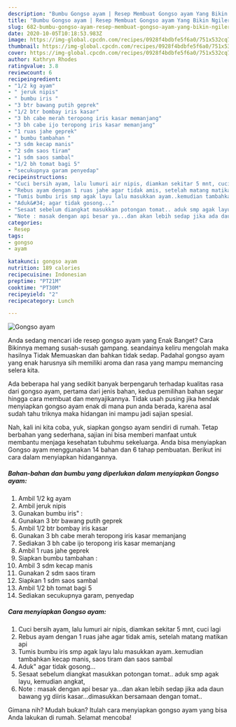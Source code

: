 ```yaml
---
description: "Bumbu Gongso ayam | Resep Membuat Gongso ayam Yang Bikin Ngiler"
title: "Bumbu Gongso ayam | Resep Membuat Gongso ayam Yang Bikin Ngiler"
slug: 682-bumbu-gongso-ayam-resep-membuat-gongso-ayam-yang-bikin-ngiler
date: 2020-10-05T10:18:53.983Z
image: https://img-global.cpcdn.com/recipes/0928f4bdbfe5f6a0/751x532cq70/gongso-ayam-foto-resep-utama.jpg
thumbnail: https://img-global.cpcdn.com/recipes/0928f4bdbfe5f6a0/751x532cq70/gongso-ayam-foto-resep-utama.jpg
cover: https://img-global.cpcdn.com/recipes/0928f4bdbfe5f6a0/751x532cq70/gongso-ayam-foto-resep-utama.jpg
author: Kathryn Rhodes
ratingvalue: 3.8
reviewcount: 6
recipeingredient:
- "1/2 kg ayam"
- " jeruk nipis"
- " bumbu iris "
- "3 btr bawang putih geprek"
- "1/2 btr bombay iris kasar"
- "3 bh cabe merah teropong iris kasar memanjang"
- "3 bh cabe ijo teropong iris kasar memanjang"
- "1 ruas jahe geprek"
- " bumbu tambahan "
- "3 sdm kecap manis"
- "2 sdm saos tiram"
- "1 sdm saos sambal"
- "1/2 bh tomat bagi 5"
- "secukupnya garam penyedap"
recipeinstructions:
- "Cuci bersih ayam, lalu lumuri air nipis, diamkan sekitar 5 mnt, cuci lagi"
- "Rebus ayam dengan 1 ruas jahe agar tidak amis, setelah matang matikan api"
- "Tumis bumbu iris smp agak layu lalu masukkan ayam..kemudian tambahkan kecap manis, saos tiram dan saos sambal"
- "Aduk&#34; agar tidak gosong..."
- "Sesaat sebelum diangkat masukkan potongan tomat.. aduk smp agak layu, kemudian angkat,"
- "Note : masak dengan api besar ya...dan akan lebih sedap jika ada daun bawang yg diiris kasar...dimasukkan bersamaan dengan tomat.."
categories:
- Resep
tags:
- gongso
- ayam

katakunci: gongso ayam 
nutrition: 189 calories
recipecuisine: Indonesian
preptime: "PT21M"
cooktime: "PT30M"
recipeyield: "2"
recipecategory: Lunch

---
```



![Gongso ayam](https://img-global.cpcdn.com/recipes/0928f4bdbfe5f6a0/751x532cq70/gongso-ayam-foto-resep-utama.jpg)

Anda sedang mencari ide resep gongso ayam yang Enak Banget? Cara Bikinnya memang susah-susah gampang. seandainya keliru mengolah maka hasilnya Tidak Memuaskan dan bahkan tidak sedap. Padahal gongso ayam yang enak harusnya sih memiliki aroma dan rasa yang mampu memancing selera kita.



Ada beberapa hal yang sedikit banyak berpengaruh terhadap kualitas rasa dari gongso ayam, pertama dari jenis bahan, kedua pemilihan bahan segar hingga cara membuat dan menyajikannya. Tidak usah pusing jika hendak menyiapkan gongso ayam enak di mana pun anda berada, karena asal sudah tahu triknya maka hidangan ini mampu jadi sajian spesial.


Nah, kali ini kita coba, yuk, siapkan gongso ayam sendiri di rumah. Tetap berbahan yang sederhana, sajian ini bisa memberi manfaat untuk membantu menjaga kesehatan tubuhmu sekeluarga. Anda bisa menyiapkan Gongso ayam menggunakan 14 bahan dan 6 tahap pembuatan. Berikut ini cara dalam menyiapkan hidangannya.

<!--inarticleads1-->

##### Bahan-bahan dan bumbu yang diperlukan dalam menyiapkan Gongso ayam:

1. Ambil 1/2 kg ayam
1. Ambil  jeruk nipis
1. Gunakan  bumbu iris&#34; :
1. Gunakan 3 btr bawang putih geprek
1. Ambil 1/2 btr bombay iris kasar
1. Gunakan 3 bh cabe merah teropong iris kasar memanjang
1. Sediakan 3 bh cabe ijo teropong iris kasar memanjang
1. Ambil 1 ruas jahe geprek
1. Siapkan  bumbu tambahan :
1. Ambil 3 sdm kecap manis
1. Gunakan 2 sdm saos tiram
1. Siapkan 1 sdm saos sambal
1. Ambil 1/2 bh tomat bagi 5
1. Sediakan secukupnya garam, penyedap




<!--inarticleads2-->

##### Cara menyiapkan Gongso ayam:

1. Cuci bersih ayam, lalu lumuri air nipis, diamkan sekitar 5 mnt, cuci lagi
1. Rebus ayam dengan 1 ruas jahe agar tidak amis, setelah matang matikan api
1. Tumis bumbu iris smp agak layu lalu masukkan ayam..kemudian tambahkan kecap manis, saos tiram dan saos sambal
1. Aduk&#34; agar tidak gosong...
1. Sesaat sebelum diangkat masukkan potongan tomat.. aduk smp agak layu, kemudian angkat,
1. Note : masak dengan api besar ya...dan akan lebih sedap jika ada daun bawang yg diiris kasar...dimasukkan bersamaan dengan tomat..




Gimana nih? Mudah bukan? Itulah cara menyiapkan gongso ayam yang bisa Anda lakukan di rumah. Selamat mencoba!
